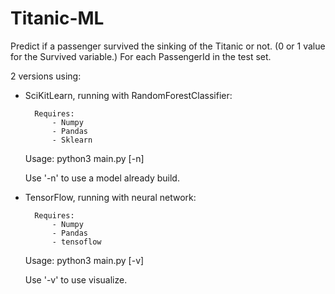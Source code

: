 # Titanic-ML

Predict if a passenger survived the sinking of the Titanic or not. (0 or 1 value for the Survived variable.)
For each PassengerId in the test set.

2 versions using:

- SciKitLearn, running with RandomForestClassifier:

		Requires:
			- Numpy
			- Pandas
			- Sklearn

	Usage: python3 main.py [-n]

	Use '-n' to use a model already build.


- TensorFlow, running with neural network:

		Requires:
			- Numpy
			- Pandas
			- tensoflow

	Usage: python3 main.py [-v]

	Use '-v' to use visualize.
